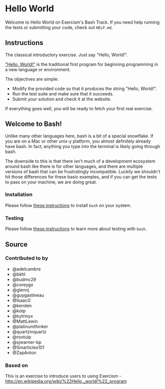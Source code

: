 # Hello World

Welcome to Hello World on Exercism's Bash Track.
If you need help running the tests or submitting your code, check out `HELP.md`.

## Instructions

The classical introductory exercise. Just say "Hello, World!".

["Hello, World!"](http://en.wikipedia.org/wiki/%22Hello,_world!%22_program) is
the traditional first program for beginning programming in a new language
or environment.

The objectives are simple:

- Modify the provided code so that it produces the string "Hello, World!".
- Run the test suite and make sure that it succeeds.
- Submit your solution and check it at the website.

If everything goes well, you will be ready to fetch your first real exercise.

## Welcome to Bash!

Unlike many other languages here, bash is a bit of a special snowflake.
If you are on a Mac or other unix-y platform, you almost definitely
already have bash. In fact, anything you type into the terminal is
likely going through bash.

The downside to this is that there isn't much of a development
ecosystem around bash like there is for other languages, and there are
multiple versions of bash that can be frustratingly incompatible. Luckily
we shouldn't hit those differences for these basic examples, and if you
can get the tests to pass on your machine, we are doing great.

### Installation

Please follow [these instructions](https://exercism.org/docs/tracks/bash/installation) to install `bash` on your system.

### Testing

Please follow [these instructions](https://exercism.org/docs/tracks/bash/tests) to learn more about testing with `bash`.

## Source

### Contributed to by

- @adelcambre
- @bkhl
- @budmc29
- @coreygo
- @glennj
- @guygastineau
- @IsaacG
- @kenden
- @kotp
- @kytrinyx
- @MattLewin
- @platinumthinker
- @quartzinquartz
- @rootulp
- @sjwarner-bp
- @Smarticles101
- @ZapAnton

### Based on

This is an exercise to introduce users to using Exercism - http://en.wikipedia.org/wiki/%22Hello,_world!%22_program